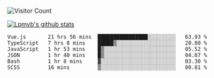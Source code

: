 ![Visitor Count](https://profile-counter.glitch.me/Lpmvb/count.svg)

[![Lpmvb's github stats](https://github-readme-stats.vercel.app/api?username=lpmvb&show_icons=true&title_color=fff&icon_color=79ff97&text_color=9f9f9f&bg_color=151515)](https://github.com/anuraghazra/github-readme-stats)

<!--
Here are some ideas to get you started:

- 🔭 I’m currently working on ...
- 🌱 I’m currently learning ...
- 👯 I’m looking to collaborate on ...
- 🤔 I’m looking for help with ...
- 💬 Ask me about ...
- 📫 How to reach me: ...
- 😄 Pronouns: ...
- ⚡ Fun fact: ...
-->

<!--START_SECTION:waka-->

```text
Vue.js       21 hrs 56 mins  ████████████████░░░░░░░░░   63.93 %
TypeScript   7 hrs 8 mins    █████▒░░░░░░░░░░░░░░░░░░░   20.80 %
JavaScript   1 hr 53 mins    █▒░░░░░░░░░░░░░░░░░░░░░░░   05.52 %
JSON         1 hr 40 mins    █▒░░░░░░░░░░░░░░░░░░░░░░░   04.87 %
Bash         1 hr 8 mins     ▓░░░░░░░░░░░░░░░░░░░░░░░░   03.30 %
SCSS         16 mins         ▒░░░░░░░░░░░░░░░░░░░░░░░░   00.81 %
```

<!--END_SECTION:waka-->
